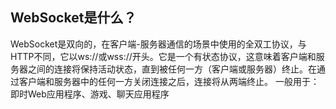 ## WebSocket是什么？

WebSocket是双向的，在客户端-服务器通信的场景中使用的全双工协议，与HTTP不同，它以ws://或wss://开头。它是一个有状态协议，这意味着客户端和服务器之间的连接将保持活动状态，直到被任何一方（客户端或服务器）终止。在通过客户端和服务器中的任何一方关闭连接之后，连接将从两端终止。
一般用于：即时Web应用程序、游戏、聊天应用程序